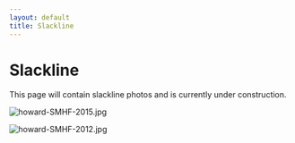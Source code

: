 ```yaml
---
layout: default
title: Slackline
---
```

<div class="featured">
   <h1 class="page-title">
      Slackline
   </h1>
</div>

This page will contain slackline photos and is currently under construction.

![howard-SMHF-2015.jpg]({{site.baseurl}}/public/images/slackline/howard-SMHF-2015.jpg)

![howard-SMHF-2012.jpg]({{site.baseurl}}/public/images/slackline/howard-SMHF-2012.jpg)
